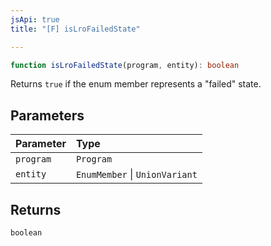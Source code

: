```yaml
---
jsApi: true
title: "[F] isLroFailedState"

---
```

```ts
function isLroFailedState(program, entity): boolean
```

Returns `true` if the enum member represents a "failed" state.

## Parameters

| Parameter | Type |
| :------ | :------ |
| `program` | `Program` |
| `entity` | `EnumMember` \| `UnionVariant` |

## Returns

`boolean`
